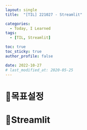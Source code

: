 ```yaml
---
layout: single
title:  "[TIL] 221027 - Streamlit"

categories:
  - Today, I Learned
tags:
  - [TIL, Streamlit]

toc: true
toc_sticky: true
author_profile: false 

date: 2022-10-27
# last_modified_at: 2020-05-25
---
```


# 🎯목표설정

# 📍Streamlit

